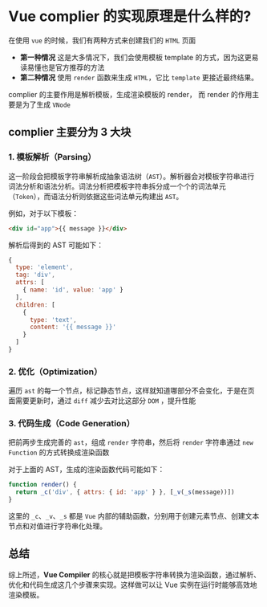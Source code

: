 # Vue complier 的实现原理是什么样的?

在使用 `vue` 的时候，我们有两种方式来创建我们的 `HTML` 页面

- **第一种情况** 这是大多情况下，我们会使用模板 template 的方式，因为这更易读易懂也是官方推荐的方法
- **第二种情况** 使用 `render` 函数来生成 `HTML`，它比 `template` 更接近最终结果。

complier 的主要作用是解析模板，生成渲染模板的 render， 而 render 的作用主要是为了生成 `VNode`

## complier 主要分为 3 大块

### **1. 模板解析（Parsing）**

这一阶段会把模板字符串解析成抽象语法树（`AST`）。解析器会对模板字符串进行词法分析和语法分析。词法分析把模板字符串拆分成一个个的词法单元（`Token`），而语法分析则依据这些词法单元构建出 `AST`。

例如，对于以下模板：

```html
<div id="app">{{ message }}</div>
```

解析后得到的 AST 可能如下：

```javascript
{
  type: 'element',
  tag: 'div',
  attrs: [
    { name: 'id', value: 'app' }
  ],
  children: [
    {
      type: 'text',
      content: '{{ message }}'
    }
  ]
}
```

### **2. 优化（Optimization）**

遍历 `ast` 的每一个节点，标记静态节点，这样就知道哪部分不会变化，于是在页面需要更新时，通过 `diff` 减少去对比这部分 `DOM` ，提升性能

### **3. 代码生成（Code Generation）**

把前两步生成完善的 `ast`，组成 `render` 字符串，然后将 `render` 字符串通过 `new Function` 的方式转换成渲染函数

对于上面的 AST，生成的渲染函数代码可能如下：

```javascript
function render() {
  return _c('div', { attrs: { id: 'app' } }, [_v(_s(message))])
}
```

这里的 `_c`、`_v`、`_s` 都是 `Vue` 内部的辅助函数，分别用于创建元素节点、创建文本节点和对值进行字符串化处理。

## 总结

综上所述，**Vue Compiler** 的核心就是把模板字符串转换为渲染函数，通过解析、优化和代码生成这几个步骤来实现。这样做可以让 Vue 实例在运行时能够高效地渲染模板。
